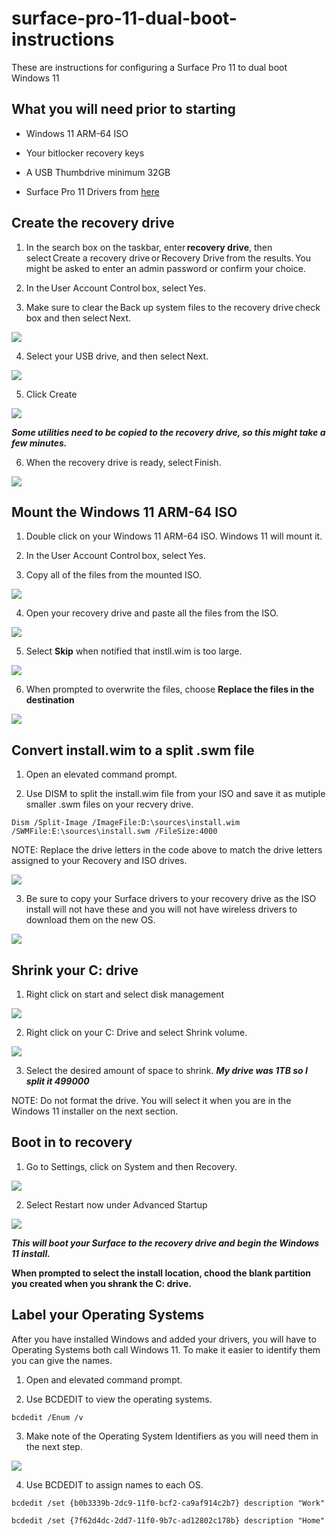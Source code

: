 # surface-pro-11-dual-boot-instructions
These are instructions for configuring a Surface Pro 11 to dual boot Windows 11

## What you will need prior to starting
- Windows 11 ARM-64 ISO

- Your bitlocker recovery keys

- A USB Thumbdrive minimum 32GB
    
- Surface Pro 11 Drivers from [here](https://www.microsoft.com/en-us/download/details.aspx?id=106119&msockid=3df1bb07c1386c68124baeefc0186dad)


## Create the recovery drive

1. In the search box on the taskbar, enter **recovery drive**, then select Create a recovery drive or Recovery Drive from the results. You might be asked to enter an admin password or confirm your choice.

2. In the User Account Control box, select Yes.

3. Make sure to clear the Back up system files to the recovery drive check box and then select Next.

![](/images/image1.png)

4. Select your USB drive, and then select Next.

![](/images/image2.png)

5. Click Create

![](/images/image3.png)

***Some utilities need to be copied to the recovery drive, so this might take a few minutes.***

6. When the recovery drive is ready, select Finish.

![](/images/image4.png)


## Mount the Windows 11 ARM-64 ISO

1. Double click on your Windows 11 ARM-64 ISO. Windows 11 will mount it.

2. In the User Account Control box, select Yes.

3. Copy all of the files from the mounted ISO.

![](/images/image5.png)

4. Open your recovery drive and paste all the files from the ISO.

![](/images/image6.png)

5. Select **Skip** when notified that instll.wim is too large.

![](/images/image7.png)

6. When prompted to overwrite the files, choose **Replace the files in the destination**

![](/images/image8.png)


## Convert install.wim to a split .swm file

1. Open an elevated command prompt.

2. Use DISM to split the install.wim file from your ISO and save it as mutiple smaller .swm files on your recvery drive.

```
Dism /Split-Image /ImageFile:D:\sources\install.wim /SWMFile:E:\sources\install.swm /FileSize:4000 
```

NOTE: Replace the drive letters in the code above to match the drive letters assigned to your Recovery and ISO drives.

![](/images/image9.png)

3. Be sure to copy your Surface drivers to your recovery drive as the ISO install will not have these and you will not have wireless drivers to download them on the new OS.

![](/images/image10.png)

## Shrink your C: drive

1. Right click on start and select disk management

![](/images/image12.png)

2. Right click on your C: Drive and select Shrink volume.

![](/images/image11.png)

3. Select the desired amount of space to shrink.
***My drive was 1TB so I split it 499000***

NOTE: Do not format the drive. You will select it when you are in the Windows 11 installer on the next section.


## Boot in to recovery

1. Go to Settings, click on System and then Recovery.

![](/images/image13.png)

2. Select Restart now under Advanced Startup

![](/images/image14.png)

***This will boot your Surface to the recovery drive and begin the Windows 11 install.***

**When prompted to select the install location, chood the blank partition you created when you shrank the C: drive.**

## Label your Operating Systems

After you have installed Windows and added your drivers, you will have to Operating Systems both call Windows 11. To make it easier to identify them you can give the names.

1. Open and elevated command prompt.

2. Use BCDEDIT to view the operating systems.

```
bcdedit /Enum /v
```

3. Make note of the Operating System Identifiers as you will need them in the next step.

![](/images/image15.png)

4. Use BCDEDIT to assign names to each OS.

```dotnetcli
bcdedit /set {b0b3339b-2dc9-11f0-bcf2-ca9af914c2b7} description "Work"

bcdedit /set {7f62d4dc-2dd7-11f0-9b7c-ad12802c178b} description "Home"
```














